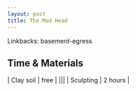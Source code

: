 ```yaml
---
layout: post
title: The Mud Head
---
```


Linkbacks: basement-egress

## Time & Materials ##

| Clay soil | free |
|||
| Sculpting | 2 hours |
